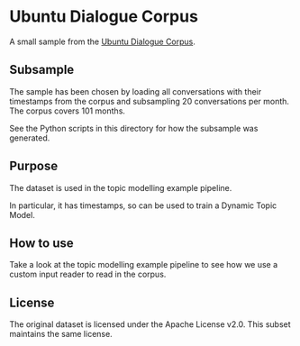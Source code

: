 # Ubuntu Dialogue Corpus

A small sample from the [Ubuntu Dialogue Corpus](https://www.kaggle.com/rtatman/ubuntu-dialogue-corpus/data). 

## Subsample

The sample has been chosen by loading all conversations with their 
timestamps from the corpus and subsampling 20 conversations per month. 
The corpus covers 101 months.

See the Python scripts in this directory for how the subsample was 
generated.

## Purpose

The dataset is used in the topic modelling example pipeline.

In particular, it has timestamps, so can be used to train a 
Dynamic Topic Model.

## How to use

Take a look at the topic modelling example pipeline to see how we 
use a custom input reader to read in the corpus.

## License

The original dataset is licensed under the Apache License v2.0. This 
subset maintains the same license.
